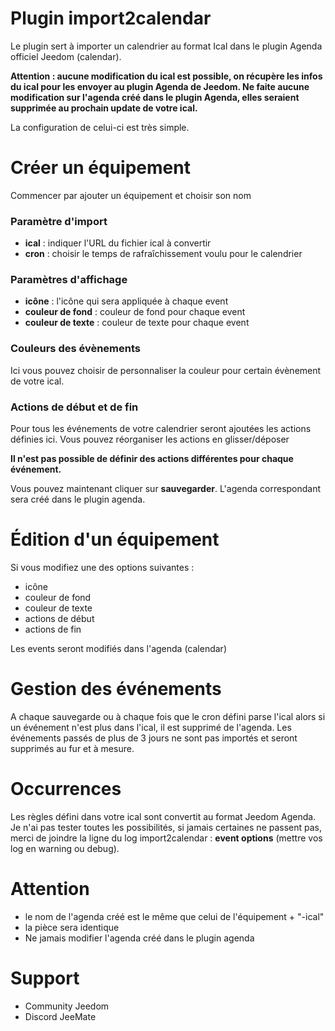 # Plugin import2calendar

Le plugin sert à importer un calendrier au format Ical dans le plugin Agenda officiel Jeedom (calendar).

**Attention : aucune modification du ical est possible, on récupère les infos du ical pour les envoyer au plugin Agenda de Jeedom. Ne faite aucune modification sur l'agenda créé dans le plugin Agenda, elles seraient supprimée au prochain update de votre ical.**


La configuration de celui-ci est très simple.

# Créer un équipement
Commencer par ajouter un équipement et choisir son nom
### Paramètre d'import
- **ical** : indiquer l'URL du fichier ical à convertir
- **cron** : choisir le temps de rafraîchissement voulu pour le calendrier

### Paramètres d'affichage
- **icône** : l'icône qui sera appliquée à chaque event
- **couleur de fond** : couleur de fond pour chaque event
- **couleur de texte** : couleur de texte pour chaque event

### Couleurs des évènements
Ici vous pouvez choisir de personnaliser la couleur pour certain évènement de votre ical.
### Actions de début et de fin
Pour tous les événements de votre calendrier seront ajoutées les actions définies ici.
Vous pouvez réorganiser les actions en glisser/déposer

**Il n'est pas possible de définir des actions différentes pour chaque événement.**

Vous pouvez maintenant cliquer sur **sauvegarder**.
L'agenda correspondant sera créé dans le plugin agenda.

# Édition d'un équipement
Si vous modifiez une des options suivantes :
- icône
- couleur de fond
- couleur de texte
- actions de début
- actions de fin

Les events seront modifiés dans l'agenda (calendar)

# Gestion des événements
A chaque sauvegarde ou à chaque fois que le cron défini parse l'ical alors si un événement n'est plus dans l'ical, il est supprimé de l'agenda.
Les événements passés de plus de 3 jours ne sont pas importés et seront supprimés au fur et à mesure.

# Occurrences
Les règles défini dans votre ical sont convertit au format Jeedom Agenda. Je n'ai pas tester toutes les possibilités, si jamais certaines ne passent pas, merci de joindre la ligne du log import2calendar : **event options** (mettre vos log en warning ou debug).

# Attention
- le nom de l'agenda créé est le même que celui de l'équipement + "-ical"
- la pièce sera identique
- Ne jamais modifier l'agenda créé dans le plugin agenda

# Support
- Community Jeedom
- Discord JeeMate